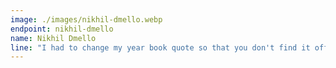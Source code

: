 ```yaml
---
image: ./images/nikhil-dmello.webp
endpoint: nikhil-dmello
name: Nikhil Dmello
line: "I had to change my year book quote so that you don't find it offensive"
---
```

